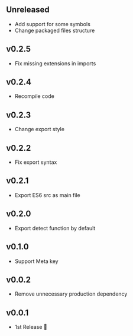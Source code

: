 ## Unreleased

- Add support for some symbols
- Change packaged files structure

## v0.2.5

- Fix missing extensions in imports

## v0.2.4

- Recompile code

## v0.2.3

- Change export style

## v0.2.2

- Fix export syntax

## v0.2.1

- Export ES6 src as main file

## v0.2.0

- Export detect function by default

## v0.1.0

- Support Meta key

## v0.0.2

- Remove unnecessary production dependency

## v0.0.1

- 1st Release :tada:
